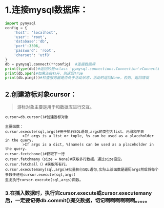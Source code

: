 # 1.连接mysql数据库：

```py
import pymysql
config = {
    'host': 'localhost',
    'user': 'root',
    'database':'db',
    'port':3306,
    'password': 'root',
    'charset': 'utf8'
}
db = pymysql.connect(**config)  #连接数据库
print(type(db))#返回的是<class 'pymysql.connections.Connection'>Connection类。
print(db.open)#如果连接打开，则返回True
print(db.ping())#检查服务器是否处于活动状态，活动时返回None，否则，返回错误
```

## 2.创建游标对象cursor：

> 游标对象主要是用于和数据库进行交互。

```
cursor=db.cursor()#创建游标对象
```

```
主要函数：
cursor.execute(sql,args)#用于执行SQL语句,args的类型为list、元组和字典
        >If args is a list or tuple, %s can be used as a placeholder in the query.
        >If args is a dict, %(name)s can be used as a placeholder in the query.
cursor.fectchone()#获取下一行
cursor.fetchmany（size = None)#获取多行数据，通过size设定。
cursor.fetchall（）#获取所有行。
cursor.executemany(sql,args)#批量执行SQL语句,实际上该函数是遍历args然后将每个参数传递给cursor.execute(sql,args)
重复执行cursor.execute(sql,args)函数。
```

### 3.在插入数据时，执行完cursor.execute或cursor.executemany后，一定要记得db.commit\(\)提交数据，切记啊啊啊啊啊啊。。。。。



